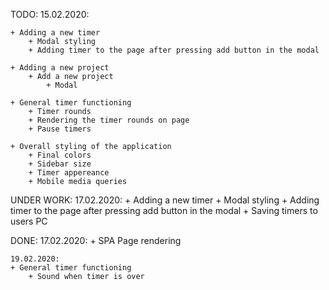 TODO:
    15.02.2020: 

    + Adding a new timer
        + Modal styling
        + Adding timer to the page after pressing add button in the modal

    + Adding a new project
        + Add a new project
            + Modal

    + General timer functioning
        + Timer rounds
        + Rendering the timer rounds on page
        + Pause timers

    + Overall styling of the application
        + Final colors
        + Sidebar size
        + Timer appereance
        + Mobile media queries

UNDER WORK:
    17.02.2020:
    + Adding a new timer
        + Modal styling
        + Adding timer to the page after pressing add button in the modal
        + Saving timers to users PC

DONE:
    17.02.2020:
    + SPA Page rendering

    19.02.2020:
    + General timer functioning
        + Sound when timer is over